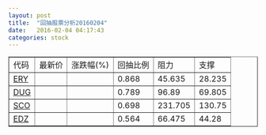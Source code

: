 ```yaml
---
layout: post
title:  "回抽股票分析20160204"
date:   2016-02-04 04:17:43
categories: stock
---
```

<script type="text/javascript">
var stockList = []
stockList.push('gb_ery');
stockList.push('gb_dug');
stockList.push('gb_sco');
stockList.push('gb_edz');
</script>
<table border="1">
 <tr>
 <td>代码</td>
 <td>最新价</td>
 <td>涨跌幅(%)</td>
 <td>回抽比例</td>
 <td>阻力</td>
 <td>支撑</td>
</tr>
  <tr id="ery">
  <td><a href="http://stock.finance.sina.com.cn/usstock/quotes/ERY.html" target="_blank">ERY</a></td><td></td><td></td><td>0.868</td><td>45.635</td><td>28.235</td></tr>
  <tr id="dug">
  <td><a href="http://stock.finance.sina.com.cn/usstock/quotes/DUG.html" target="_blank">DUG</a></td><td></td><td></td><td>0.789</td><td>96.89</td><td>69.805</td></tr>
  <tr id="sco">
  <td><a href="http://stock.finance.sina.com.cn/usstock/quotes/SCO.html" target="_blank">SCO</a></td><td></td><td></td><td>0.698</td><td>231.705</td><td>130.75</td></tr>
  <tr id="edz">
  <td><a href="http://stock.finance.sina.com.cn/usstock/quotes/EDZ.html" target="_blank">EDZ</a></td><td></td><td></td><td>0.564</td><td>66.475</td><td>44.28</td></tr>
</table>
